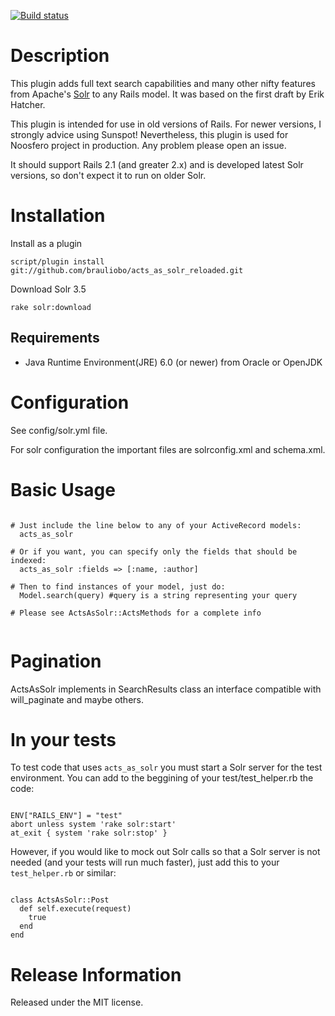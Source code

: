 [![Build status](https://secure.travis-ci.org/coletivoEITA/acts_as_solr_reloaded.png?branch=master)](http://travis-ci.org/coletivoEITA/acts_as_solr_reloaded)

Description
======
This plugin adds full text search capabilities and many other nifty features from Apache's [Solr](http://lucene.apache.org/solr/) to any Rails model.
It was based on the first draft by Erik Hatcher.

This plugin is intended for use in old versions of Rails. For newer versions, I strongly advice using Sunspot!
Nevertheless, this plugin is used for Noosfero project in production. Any problem please open an issue.

It should support Rails 2.1 (and greater 2.x) and is developed latest Solr versions, so don't expect it to run on older Solr.

Installation
======

Install as a plugin

    script/plugin install git://github.com/brauliobo/acts_as_solr_reloaded.git

Download Solr 3.5

    rake solr:download

Requirements
------
* Java Runtime Environment(JRE) 6.0 (or newer) from Oracle or OpenJDK

Configuration
======
See config/solr.yml file.

For solr configuration the important files are solrconfig.xml and schema.xml.

Basic Usage
======
<pre><code>
# Just include the line below to any of your ActiveRecord models:
  acts_as_solr

# Or if you want, you can specify only the fields that should be indexed:
  acts_as_solr :fields => [:name, :author]

# Then to find instances of your model, just do:
  Model.search(query) #query is a string representing your query

# Please see ActsAsSolr::ActsMethods for a complete info

</code></pre>

Pagination
======
ActsAsSolr implements in SearchResults class an interface compatible with will_paginate and maybe others.

In your tests
======
To test code that uses `acts_as_solr` you must start a Solr server for the test environment.
You can add to the beggining of your test/test_helper.rb the code:
<pre><code>
ENV["RAILS_ENV"] = "test"
abort unless system 'rake solr:start' 
at_exit { system 'rake solr:stop' }
</pre></code>

However, if you would like to mock out Solr calls so that a Solr server is not needed (and your tests will run much faster), just add this to your `test_helper.rb` or similar:
<pre><code>
class ActsAsSolr::Post
  def self.execute(request)
    true
  end
end
</pre></code>

Release Information
======
Released under the MIT license.
